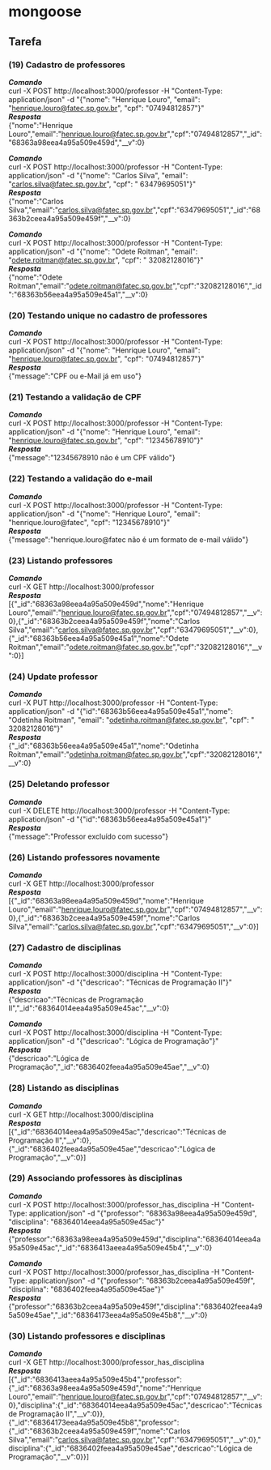 # mongoose

## Tarefa

### (19) Cadastro de professores
***Comando***   
curl -X POST http://localhost:3000/professor -H "Content-Type: application/json" -d 
"{\"nome\": \"Henrique Louro\", \"email\": \"henrique.louro@fatec.sp.gov.br\", \"cpf\": 
\"07494812857\"}"  
***Resposta***    
{"nome":"Henrique Louro","email":"henrique.louro@fatec.sp.gov.br","cpf":"07494812857","_id":"68363a98eea4a95a509e459d","__v":0}

***Comando***    
curl -X POST http://localhost:3000/professor -H "Content-Type: application/json" -d 
"{\"nome\": \"Carlos Silva\", \"email\": \"carlos.silva@fatec.sp.gov.br\", \"cpf\": \"  63479695051\"}"  
***Resposta***    
{"nome":"Carlos Silva","email":"carlos.silva@fatec.sp.gov.br","cpf":"63479695051","_id":"68363b2ceea4a95a509e459f","__v":0}

***Comando***   
curl -X POST http://localhost:3000/professor -H "Content-Type: application/json" -d 
"{\"nome\": \"Odete Roitman\", \"email\": \"odete.roitman@fatec.sp.gov.br\", \"cpf\": \"
 32082128016\"}"  
***Resposta***    
{"nome":"Odete Roitman","email":"odete.roitman@fatec.sp.gov.br","cpf":"32082128016","_id":"68363b56eea4a95a509e45a1","__v":0}

### (20) Testando unique no cadastro de professores
***Comando***    
curl -X POST http://localhost:3000/professor -H "Content-Type: application/json" -d 
"{\"nome\": \"Henrique Louro\", \"email\": \"henrique.louro@fatec.sp.gov.br\", \"cpf\": 
\"07494812857\"}"  
***Resposta***    
{"message":"CPF ou e-Mail já em uso"}

### (21) Testando a validação de CPF
***Comando***    
curl -X POST http://localhost:3000/professor -H "Content-Type: application/json" -d 
"{\"nome\": \"Henrique Louro\", \"email\": \"henrique.louro@fatec.sp.gov.br\", \"cpf\": 
\"12345678910\"}"  
***Resposta***    
{"message":"12345678910 não é um CPF válido"}

### (22) Testando a validação do e-mail
***Comando***   
curl -X POST http://localhost:3000/professor -H "Content-Type: application/json" -d 
"{\"nome\": \"Henrique Louro\", \"email\": \"henrique.louro@fatec\", \"cpf\": \"12345678910\"}"  
***Resposta***   
{"message":"henrique.louro@fatec não é um formato de e-mail válido"}

### (23) Listando professores
***Comando***   
curl -X GET http://localhost:3000/professor  
***Resposta***    
[{"_id":"68363a98eea4a95a509e459d","nome":"Henrique Louro","email":"henrique.louro@fatec.sp.gov.br","cpf":"07494812857","__v":0},{"_id":"68363b2ceea4a95a509e459f","nome":"Carlos Silva","email":"carlos.silva@fatec.sp.gov.br","cpf":"63479695051","__v":0},{"_id":"68363b56eea4a95a509e45a1","nome":"Odete Roitman","email":"odete.roitman@fatec.sp.gov.br","cpf":"32082128016","__v":0}]

### (24) Update professor
***Comando***   
curl -X PUT http://localhost:3000/professor -H "Content-Type: application/json" -d 
"{\"id\":\"68363b56eea4a95a509e45a1\",\"nome\": \"Odetinha Roitman\", \"email\": 
\"odetinha.roitman@fatec.sp.gov.br\", \"cpf\": \" 32082128016\"}"  
***Resposta***   
{"_id":"68363b56eea4a95a509e45a1","nome":"Odetinha Roitman","email":"odetinha.roitman@fatec.sp.gov.br","cpf":"32082128016","__v":0}

### (25) Deletando professor
***Comando***    
curl -X DELETE http://localhost:3000/professor -H "Content-Type: application/json" -d 
"{\"id\":\"68363b56eea4a95a509e45a1\"}"  
***Resposta***    
{"message":"Professor excluído com sucesso"}

### (26) Listando professores novamente
***Comando***   
curl -X GET http://localhost:3000/professor  
***Resposta***   
[{"_id":"68363a98eea4a95a509e459d","nome":"Henrique Louro","email":"henrique.louro@fatec.sp.gov.br","cpf":"07494812857","__v":0},{"_id":"68363b2ceea4a95a509e459f","nome":"Carlos Silva","email":"carlos.silva@fatec.sp.gov.br","cpf":"63479695051","__v":0}]

### (27) Cadastro de disciplinas
***Comando***   
curl -X POST http://localhost:3000/disciplina -H "Content-Type: application/json" -d 
"{\"descricao\": \"Técnicas de Programação II\"}"  
***Resposta***    
{"descricao":"Técnicas de Programação II","_id":"68364014eea4a95a509e45ac","__v":0} 

***Comando***    
curl -X POST http://localhost:3000/disciplina -H "Content-Type: application/json" -d 
"{\"descricao\": \"Lógica de Programação\"}"  
***Resposta***  
{"descricao":"Lógica de Programação","_id":"6836402feea4a95a509e45ae","__v":0}

### (28) Listando as disciplinas
***Comando***   
curl -X GET http://localhost:3000/disciplina  
***Resposta***    
[{"_id":"68364014eea4a95a509e45ac","descricao":"Técnicas de Programação II","__v":0},{"_id":"6836402feea4a95a509e45ae","descricao":"Lógica de Programação","__v":0}]

### (29) Associando professores às disciplinas
***Comando***    
curl -X POST http://localhost:3000/professor_has_disciplina -H "Content-Type: 
application/json" -d "{\"professor\": \"68363a98eea4a95a509e459d\", \"disciplina\": 
\"68364014eea4a95a509e45ac\"}"  
***Resposta***   
{"professor":"68363a98eea4a95a509e459d","disciplina":"68364014eea4a95a509e45ac","_id":"6836413aeea4a95a509e45b4","__v":0}

***Comando***   
curl -X POST http://localhost:3000/professor_has_disciplina -H "Content-Type: 
application/json" -d "{\"professor\": \"68363b2ceea4a95a509e459f\", \"disciplina\": 
\"6836402feea4a95a509e45ae\"}"  
***Resposta***  
{"professor":"68363b2ceea4a95a509e459f","disciplina":"6836402feea4a95a509e45ae","_id":"68364173eea4a95a509e45b8","__v":0}

### (30) Listando professores e disciplinas
***Comando***  
curl -X GET http://localhost:3000/professor_has_disciplina  
***Resposta***   
[{"_id":"6836413aeea4a95a509e45b4","professor":{"_id":"68363a98eea4a95a509e459d","nome":"Henrique Louro","email":"henrique.louro@fatec.sp.gov.br","cpf":"07494812857","__v":0},"disciplina":{"_id":"68364014eea4a95a509e45ac","descricao":"Técnicas de Programação II","__v":0}},{"_id":"68364173eea4a95a509e45b8","professor":{"_id":"68363b2ceea4a95a509e459f","nome":"Carlos Silva","email":"carlos.silva@fatec.sp.gov.br","cpf":"63479695051","__v":0},"disciplina":{"_id":"6836402feea4a95a509e45ae","descricao":"Lógica de Programação","__v":0}}]
